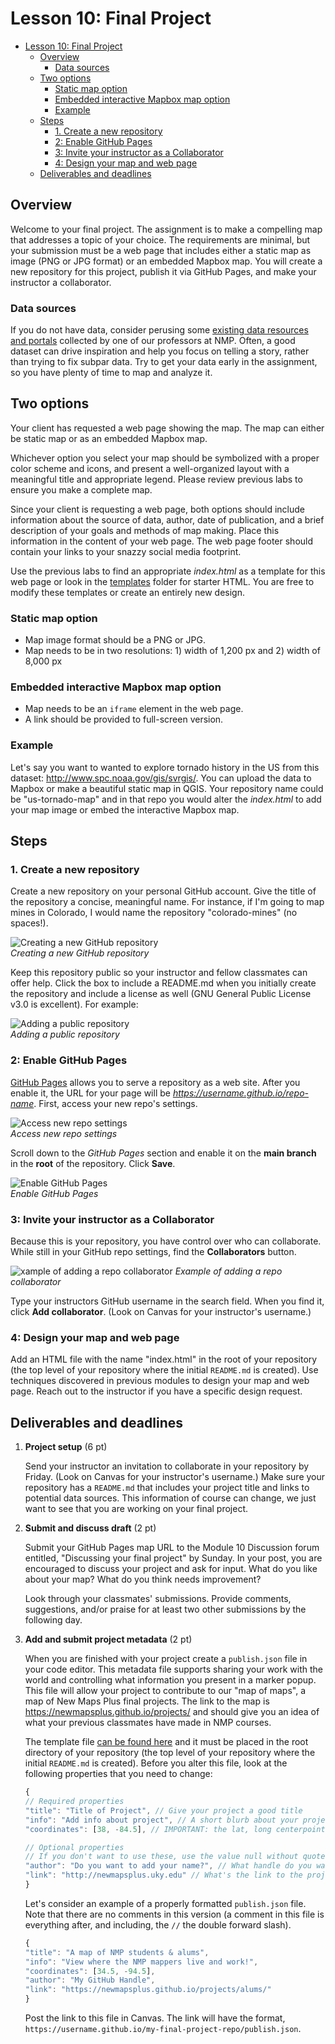 # Lesson 10: Final Project

<!-- TOC -->

- [Lesson 10: Final Project](#lesson-10-final-project)
    - [Overview](#overview)
        - [Data sources](#data-sources)
    - [Two options](#two-options)
        - [Static map option](#static-map-option)
        - [Embedded interactive Mapbox map option](#embedded-interactive-mapbox-map-option)
        - [Example](#example)
    - [Steps](#steps)
        - [1. Create a new repository](#1-create-a-new-repository)
        - [2: Enable GitHub Pages](#2-enable-github-pages)
        - [3: Invite your instructor as a Collaborator](#3-invite-your-instructor-as-a-collaborator)
        - [4: Design your map and web page](#4-design-your-map-and-web-page)
    - [Deliverables and deadlines](#deliverables-and-deadlines)

<!-- /TOC -->

## Overview

Welcome to your final project. The assignment is to make a compelling map that addresses a topic of your choice. The requirements are minimal, but your submission must be a web page that includes either a static map as image (PNG or JPG format) or an embedded Mapbox map. You will create a new repository for this project, publish it via GitHub Pages, and make your instructor a collaborator.

### Data sources

If you do not have data, consider perusing some [existing data resources and portals](https://github.com/rgdonohue/resources) collected by one of our professors at NMP. Often, a good dataset can drive inspiration and help you focus on telling a story, rather than trying to fix subpar data. Try to get your data early in the assignment, so you have plenty of time to map and analyze it.


## Two options

Your client has requested a web page showing the map. The map can either be static map or as an embedded Mapbox map.

Whichever option you select your map should be symbolized with a proper color scheme and icons, and present a well-organized layout with a meaningful title and appropriate legend. Please review previous labs to ensure you make a complete map.

Since your client is requesting a web page, both options should include information about the source of data, author, date of publication, and a brief description of your goals and methods of map making. Place this information in the content of your web page. The web page footer should contain your links to your snazzy social media footprint.

Use the previous labs to find an appropriate _index.html_ as a template for this web page or look in the [templates](templates) folder for starter HTML. You are free to modify these templates or create an entirely new design.  


### Static map option

* Map image format should be a PNG or JPG.
* Map needs to be in two resolutions: 1) width of 1,200 px and 2) width of 8,000 px


### Embedded interactive Mapbox map option

* Map needs to be an `iframe` element in the web page.
* A link should be provided to full-screen version.

### Example

Let's say you want to wanted to explore tornado history in the US from this dataset: http://www.spc.noaa.gov/gis/svrgis/. You can upload the data to Mapbox or make a beautiful static map in QGIS. Your repository name could be "us-tornado-map" and in that repo you would alter the _index.html_ to add your map image or embed the interactive Mapbox map.

## Steps

### 1. Create a new repository

Create a new repository on your personal GitHub account. Give the title of the repository a concise, meaningful name. For instance, if I'm going to map mines in Colorado, I would name the repository "colorado-mines" (no spaces!).

![Creating a new GitHub repository](images/10-new-repo-on-github.png)  
*Creating a new GitHub repository*
   
 Keep this repository public so your instructor and fellow classmates can offer help.  Click the box to include a README.md when you initially create the repository and include a license as well (GNU General Public License v3.0 is excellent). For example:

![Adding a public repository](images/git-new-repo.png)  
*Adding a public repository*



### 2: Enable GitHub Pages

[GitHub Pages](https://pages.github.com/) allows you to serve a repository as a web site. After you enable it, the URL for your page will be *https://username.github.io/repo-name*. First, access your new repo's settings.


![Access new repo settings](images/github-pages-0.png)  
*Access new repo settings*

Scroll down to the *GitHub Pages* section and enable it on the **main branch** in the **root** of the repository. Click **Save**.

![Enable GitHub Pages](images/github-pages-1.png)  
*Enable GitHub Pages*

### 3: Invite your instructor as a Collaborator

Because this is your repository, you have control over who can collaborate. While still in your GitHub repo settings, find the **Collaborators** button. 

![xample of adding a repo collaborator](images/github-settings.png)
*Example of adding a repo collaborator*

Type your instructors GitHub username in the search field. When you find it, click **Add collaborator**. (Look on Canvas for your instructor's username.)

### 4: Design your map and web page

Add an HTML file with the name "index.html" in the root of your repository (the top level of your repository where the initial `README.md` is created). Use techniques discovered in previous modules to design your map and web page. Reach out to the instructor if you have a specific design request.




## Deliverables and deadlines

1. **Project setup** (6 pt)
    
    Send your instructor an invitation to collaborate in your repository by Friday. (Look on Canvas for your instructor's username.) Make sure your repository has a `README.md` that includes your project title and links to potential data sources. This information of course can change, we just want to see that you are working on your final project.


3. **Submit and discuss draft** (2 pt)
    
    Submit your GitHub Pages map URL to the Module 10 Discussion forum entitled, "Discussing your final project" by Sunday. In your post, you are encouraged to discuss your project and ask for input. What do you like about your map? What do you think needs improvement?

    Look through your classmates' submissions. Provide comments, suggestions, and/or praise for at least two other submissions by the following day.

2. **Add and submit project metadata** (2 pt)

    When you are finished with your project create a `publish.json` file in your code editor. This metadata file supports sharing your work with the world and controlling what information you present in a marker popup. This file will allow your project to contribute to our "map of maps", a map of New Maps Plus final projects. The link to the map is https://newmapsplus.github.io/projects/ and should give you an idea of what your previous classmates have made in NMP courses.


    The template file [can be found here](templates/publish.json) and it must be placed in the root directory of your repository (the top level of your repository where the initial `README.md` is created). Before you alter this file, look at the following properties that you need to change:

     ```js
    {
    // Required properties
    "title": "Title of Project", // Give your project a good title
    "info": "Add info about project", // A short blurb about your project
    "coordinates": [38, -84.5], // IMPORTANT: the lat, long centerpoint of your project

    // Optional properties
    // If you don't want to use these, use the value null without quotes.
    "author": "Do you want to add your name?", // What handle do you want to use?
    "link": "http://newmapsplus.uky.edu" // What's the link to the project or your social media?
    }
    ```

    Let's consider an example of a properly formatted `publish.json` file. Note that there are no comments in this version (a comment in this file is everything after, and including, the `//` the double forward slash). 

    ```js
    {
    "title": "A map of NMP students & alums",
    "info": "View where the NMP mappers live and work!", 
    "coordinates": [34.5, -94.5],
    "author": "My GitHub Handle", 
    "link": "https://newmapsplus.github.io/projects/alums/" 
    }
    ```

    Post the link to this file in Canvas. The link will have the format, ` https://username.github.io/my-final-project-repo/publish.json`. 